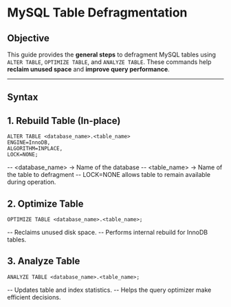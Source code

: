 # MySQL Table Defragmentation 

## Objective
This guide provides the **general steps** to defragment MySQL tables using `ALTER TABLE`, `OPTIMIZE TABLE`, and `ANALYZE TABLE`. These commands help **reclaim unused space** and **improve query performance**.

---

## Syntax


## 1. Rebuild Table (In-place)
```
ALTER TABLE <database_name>.<table_name>
ENGINE=InnoDB, 
ALGORITHM=INPLACE, 
LOCK=NONE;
```
-- <database_name> → Name of the database
-- <table_name> → Name of the table to defragment
-- LOCK=NONE allows table to remain available during operation.

## 2. Optimize Table
```
OPTIMIZE TABLE <database_name>.<table_name>;
```
-- Reclaims unused disk space.
-- Performs internal rebuild for InnoDB tables.
## 3. Analyze Table
```
ANALYZE TABLE <database_name>.<table_name>;
```
-- Updates table and index statistics.
-- Helps the query optimizer make efficient decisions.


